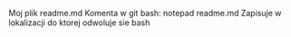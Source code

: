 Moj plik readme.md
Komenta w git bash: notepad readme.md
Zapisuje w lokalizacji do ktorej odwoluje sie bash